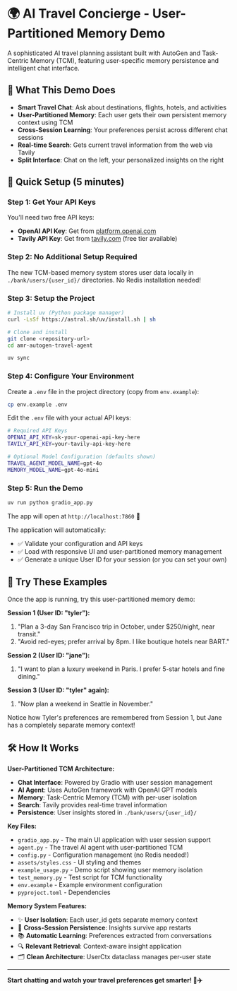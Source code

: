 # 🌍 AI Travel Concierge - User-Partitioned Memory Demo

A sophisticated AI travel planning assistant built with AutoGen and Task-Centric Memory (TCM), featuring user-specific memory persistence and intelligent chat interface.

## 🚀 What This Demo Does

- **Smart Travel Chat**: Ask about destinations, flights, hotels, and activities
- **User-Partitioned Memory**: Each user gets their own persistent memory context using TCM
- **Cross-Session Learning**: Your preferences persist across different chat sessions
- **Real-time Search**: Gets current travel information from the web via Tavily
- **Split Interface**: Chat on the left, your personalized insights on the right

## 🚀 Quick Setup (5 minutes)

### Step 1: Get Your API Keys
You'll need two free API keys:
- **OpenAI API Key**: Get from [platform.openai.com](https://platform.openai.com/api-keys)
- **Tavily API Key**: Get from [tavily.com](https://tavily.com) (free tier available)

### Step 2: No Additional Setup Required
The new TCM-based memory system stores user data locally in `./bank/users/{user_id}/` directories. No Redis installation needed!

### Step 3: Setup the Project
```bash
# Install uv (Python package manager)
curl -LsSf https://astral.sh/uv/install.sh | sh

# Clone and install
git clone <repository-url>
cd amr-autogen-travel-agent

uv sync
```

### Step 4: Configure Your Environment
Create a `.env` file in the project directory (copy from `env.example`):
```bash
cp env.example .env
```

Edit the `.env` file with your actual API keys:
```bash
# Required API Keys
OPENAI_API_KEY=sk-your-openai-api-key-here
TAVILY_API_KEY=your-tavily-api-key-here

# Optional Model Configuration (defaults shown)
TRAVEL_AGENT_MODEL_NAME=gpt-4o
MEMORY_MODEL_NAME=gpt-4o-mini
```

### Step 5: Run the Demo
```bash
uv run python gradio_app.py
```

The app will open at `http://localhost:7860` 🎉

The application will automatically:
- ✅ Validate your configuration and API keys
- ✅ Load with responsive UI and user-partitioned memory management
- ✅ Generate a unique User ID for your session (or you can set your own)

## 💬 Try These Examples

Once the app is running, try this user-partitioned memory demo:

**Session 1 (User ID: "tyler"):**
1. "Plan a 3-day San Francisco trip in October, under $250/night, near transit."
2. "Avoid red-eyes; prefer arrival by 8pm. I like boutique hotels near BART."

**Session 2 (User ID: "jane"):**
1. "I want to plan a luxury weekend in Paris. I prefer 5-star hotels and fine dining."

**Session 3 (User ID: "tyler" again):**
1. "Now plan a weekend in Seattle in November."

Notice how Tyler's preferences are remembered from Session 1, but Jane has a completely separate memory context!

## 🛠️ How It Works

**User-Partitioned TCM Architecture:**
- **Chat Interface**: Powered by Gradio with user session management
- **AI Agent**: Uses AutoGen framework with OpenAI GPT models
- **Memory**: Task-Centric Memory (TCM) with per-user isolation
- **Search**: Tavily provides real-time travel information
- **Persistence**: User insights stored in `./bank/users/{user_id}/`

**Key Files:**
- `gradio_app.py` - The main UI application with user session support
- `agent.py` - The travel AI agent with user-partitioned TCM
- `config.py` - Configuration management (no Redis needed!)
- `assets/styles.css` - UI styling and themes
- `example_usage.py` - Demo script showing user memory isolation
- `test_memory.py` - Test script for TCM functionality
- `env.example` - Example environment configuration
- `pyproject.toml` - Dependencies

**Memory System Features:**
- ✨ **User Isolation**: Each user_id gets separate memory context
- 🧠 **Cross-Session Persistence**: Insights survive app restarts
- 📚 **Automatic Learning**: Preferences extracted from conversations
- 🔍 **Relevant Retrieval**: Context-aware insight application
- 🗂️ **Clean Architecture**: UserCtx dataclass manages per-user state


---

**Start chatting and watch your travel preferences get smarter! 🧳✈️**
